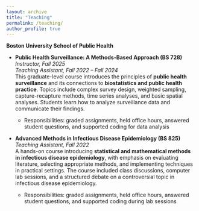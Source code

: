 ```yaml
---
layout: archive
title: "Teaching"
permalink: /teaching/
author_profile: true
---
```


**Boston University School of Public Health**  

- **Public Health Surveillance: A Methods-Based Approach (BS 728)**      
  *Instructor, Fall 2025*       
  *Teaching Assistant, Fall 2022 – Fall 2024*  
  This graduate-level course introduces the principles of **public health surveillance** and its connections to **biostatistics and public health practice**. Topics include complex survey design, weighted sampling, capture-recapture methods, time series analyses, and basic spatial analyses. Students learn how to analyze surveillance data and communicate their findings.  
  - Responsibilities: graded assignments, held office hours, answered student questions, and supported coding for data analysis

- **Advanced Methods in Infectious Disease Epidemiology (BS 825)**  
  *Teaching Assistant, Fall 2022*  
  A hands-on course introducing **statistical and mathematical methods in infectious disease epidemiology**, with emphasis on evaluating literature, selecting appropriate methods, and implementing techniques in practical settings. The course included class discussions, computer lab sessions, and a structured debate on a controversial topic in infectious disease epidemiology.  
  - Responsibilities: graded assignments, held office hours, answered student questions, and supported coding during lab sessions


